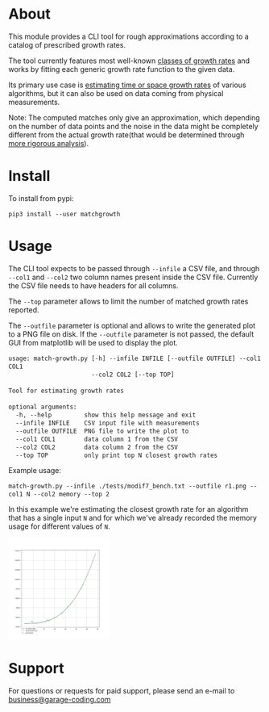 About
=====

This module provides a CLI tool for rough approximations according to a catalog
of prescribed growth rates.

The tool currently features most well-known [classes of growth rates](https://en.wikipedia.org/wiki/Time_complexity#Table_of_common_time_complexities)
and works by fitting each generic growth rate function to the given data.

Its primary use case is [estimating time or space growth rates](https://en.wikipedia.org/wiki/Analysis_of_algorithms#Growth_rate_analysis_of_other_resources) of various
algorithms, but it can also be used on data coming from physical measurements.

Note: The computed matches only give an approximation, which depending on the number of data points and the noise in the
data might be completely different from the actual growth rate(that would be determined through [more rigorous analysis](https://en.wikipedia.org/wiki/Analysis_of_algorithms)).

Install
=======

To install from pypi:

    pip3 install --user matchgrowth

Usage
=====

The CLI tool expects to be passed through `--infile` a CSV file, and through `--col1` and `--col2` two column names
present inside the CSV file. Currently the CSV file needs to have headers for all columns.

The `--top` parameter allows to limit the number of matched growth rates reported.

The `--outfile` parameter is optional and allows to write the generated plot to a PNG file on disk.
If the `--outfile` parameter is not passed, the default GUI from matplotlib will be used to display the plot.

    usage: match-growth.py [-h] --infile INFILE [--outfile OUTFILE] --col1 COL1
                           --col2 COL2 [--top TOP]

    Tool for estimating growth rates

    optional arguments:
      -h, --help         show this help message and exit
      --infile INFILE    CSV input file with measurements
      --outfile OUTFILE  PNG file to write the plot to
      --col1 COL1        data column 1 from the CSV
      --col2 COL2        data column 2 from the CSV
      --top TOP          only print top N closest growth rates

Example usage:

    match-growth.py --infile ./tests/modif7_bench.txt --outfile r1.png --col1 N --col2 memory --top 2

In this example we're estimating the closest growth rate for an algorithm that has a single input `N` and for which we've
already recorded the memory usage for different values of `N`.

<img src="https://raw.githubusercontent.com/wsdookadr/matchgrowth/master/example.png" alt="drawing" style="width:200px;"/>

Support
==================

For questions or requests for paid support, please send an e-mail to business@garage-coding.com

